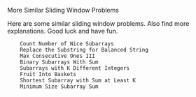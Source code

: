 More Similar Sliding Window Problems

Here are some similar sliding window problems.
Also find more explanations.
Good luck and have fun.

        Count Number of Nice Subarrays
        Replace the Substring for Balanced String
        Max Consecutive Ones III
        Binary Subarrays With Sum
        Subarrays with K Different Integers
        Fruit Into Baskets
        Shortest Subarray with Sum at Least K
        Minimum Size Subarray Sum
